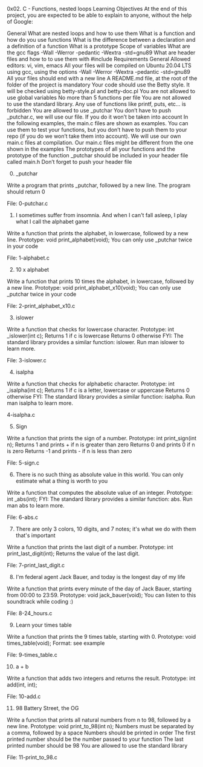 0x02. C - Functions, nested loops
Learning Objectives
At the end of this project, you are expected to be able to explain to anyone, without the help of Google:

General
What are nested loops and how to use them
What is a function and how do you use functions
What is the difference between a declaration and a definition of a function
What is a prototype
Scope of variables
What are the gcc flags -Wall -Werror -pedantic -Wextra -std=gnu89
What are header files and how to to use them with #include
Requirements
General
Allowed editors: vi, vim, emacs
All your files will be compiled on Ubuntu 20.04 LTS using gcc, using the options -Wall -Werror -Wextra -pedantic -std=gnu89
All your files should end with a new line
A README.md file, at the root of the folder of the project is mandatory
Your code should use the Betty style. It will be checked using betty-style.pl and betty-doc.pl
You are not allowed to use global variables
No more than 5 functions per file
You are not allowed to use the standard library. Any use of functions like printf, puts, etc… is forbidden
You are allowed to use _putchar
You don’t have to push _putchar.c, we will use our file. If you do it won’t be taken into account
In the following examples, the main.c files are shown as examples. You can use them to test your functions, but you don’t have to push them to your repo (if you do we won’t take them into account). We will use our own main.c files at compilation. Our main.c files might be different from the one shown in the examples
The prototypes of all your functions and the prototype of the function _putchar should be included in your header file called main.h
Don’t forget to push your header file




0. _putchar

Write a program that prints _putchar, followed by a new line.
The program should return 0

File: 0-putchar.c


1. I sometimes suffer from insomnia. And when I can't fall asleep, I play what I call the alphabet game

Write a function that prints the alphabet, in lowercase, followed by a new line.
Prototype: void print_alphabet(void);
You can only use _putchar twice in your code

File: 1-alphabet.c


2. 10 x alphabet

Write a function that prints 10 times the alphabet, in lowercase, followed by a new line.
Prototype: void print_alphabet_x10(void);
You can only use _putchar twice in your code

File: 2-print_alphabet_x10.c


3. islower

Write a function that checks for lowercase character.
Prototype: int _islower(int c);
Returns 1 if c is lowercase
Returns 0 otherwise
FYI: The standard library provides a similar function: islower. Run man islower to learn more.

File: 3-islower.c


4. isalpha

Write a function that checks for alphabetic character.
Prototype: int _isalpha(int c);
Returns 1 if c is a letter, lowercase or uppercase
Returns 0 otherwise
FYI: The standard library provides a similar function: isalpha. Run man isalpha to learn more.

4-isalpha.c


5. Sign

Write a function that prints the sign of a number.
Prototype: int print_sign(int n);
Returns 1 and prints + if n is greater than zero
Returns 0 and prints 0 if n is zero
Returns -1 and prints - if n is less than zero

File: 5-sign.c


6. There is no such thing as absolute value in this world. You can only estimate what a thing is worth to you

Write a function that computes the absolute value of an integer.
Prototype: int _abs(int);
FYI: The standard library provides a similar function: abs. Run man abs to learn more.

File: 6-abs.c


7. There are only 3 colors, 10 digits, and 7 notes; it's what we do with them that's important

Write a function that prints the last digit of a number.
Prototype: int print_last_digit(int);
Returns the value of the last digit.

File: 7-print_last_digit.c


8. I'm federal agent Jack Bauer, and today is the longest day of my life

Write a function that prints every minute of the day of Jack Bauer, starting from 00:00 to 23:59.
Prototype: void jack_bauer(void);
You can listen to this soundtrack while coding :)

File: 8-24_hours.c


9. Learn your times table

Write a function that prints the 9 times table, starting with 0.
Prototype: void times_table(void);
Format: see example

File: 9-times_table.c


10. a + b

Write a function that adds two integers and returns the result.
Prototype: int add(int, int);

File: 10-add.c


11. 98 Battery Street, the OG

Write a function that prints all natural numbers from n to 98, followed by a new line.
Prototype: void print_to_98(int n);
Numbers must be separated by a comma, followed by a space
Numbers should be printed in order
The first printed number should be the number passed to your function
The last printed number should be 98
You are allowed to use the standard library

File: 11-print_to_98.c
